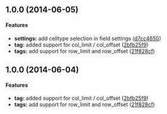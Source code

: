 <a name="1.0.0"></a>
## 1.0.0 (2014-06-05)


#### Features

* **settings:** add celltype selection in field settings ([d7cc4650](https://bitbucket.org/lastfriday/table.ee_addon/commit/d7cc4650a9c5a588b57b9b31e11199c5f086113f))
* **tag:** added support for col_limit / col_offset ([2bfb25f9](https://bitbucket.org/lastfriday/table.ee_addon/commit/2bfb25f9e5cd022fde403df207ac7cfa5ba687a1))
* **tags:** add support for row_limit and row_offset ([21f828cf](https://bitbucket.org/lastfriday/table.ee_addon/commit/21f828cf47b89d1582cc6ccbd45b87266d2cf7ef))


<a name="1.0.0"></a>
## 1.0.0 (2014-06-04)


#### Features

* **tag:** added support for col_limit / col_offset ([2bfb25f9](https://bitbucket.org/lastfriday/table.ee_addon/commit/2bfb25f9e5cd022fde403df207ac7cfa5ba687a1))
* **tags:** add support for row_limit and row_offset ([21f828cf](https://bitbucket.org/lastfriday/table.ee_addon/commit/21f828cf47b89d1582cc6ccbd45b87266d2cf7ef))

